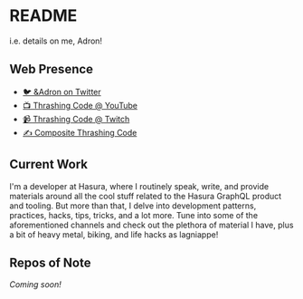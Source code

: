 # README

i.e. details on me, Adron!

## Web Presence

* [🐦 &Adron on Twitter](https://twitter.com/adron)
* [📺 Thrashing Code @ YouTube](https://youtube.com/thrashingcode)
* [📹 Thrashing Code @ Twitch](https://twitch.tv/thrashingcode)
* [✍️ Composite Thrashing Code](https://compositecode.blog)

## Current Work

  I'm a developer at Hasura, where I routinely speak, write, and provide materials around all the cool stuff related to the Hasura GraphQL product and tooling. But more than that, I delve into development patterns, practices, hacks, tips, tricks, and a lot more. Tune into some of the aforementioned channels and check out the plethora of material I have, plus a bit of heavy metal, biking, and life hacks as lagniappe!

## Repos of Note

*Coming soon!*
